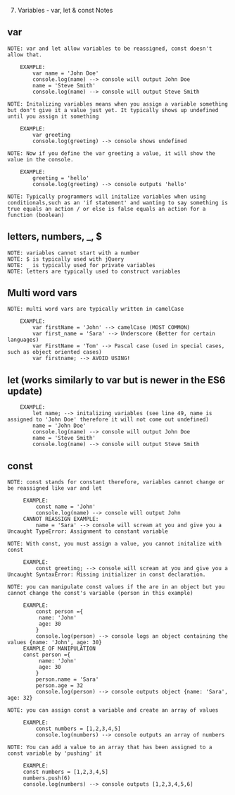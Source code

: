 7. Variables - var, let & const Notes

## var

    NOTE: var and let allow variables to be reassigned, const doesn't allow that.

        EXAMPLE: 
            var name = 'John Doe' 
            console.log(name) --> console will output John Doe
            name = 'Steve Smith'
            console.log(name) --> console will output Steve Smith

    NOTE: Initalizing variables means when you assign a variable something but don't give it a value just yet. It typically shows up undefined until you assign it something

        EXAMPLE:
            var greeting
            console.log(greeting) --> console shows undefined

    NOTE: Now if you define the var greeting a value, it will show the value in the console. 

        EXAMPLE: 
            greeting = 'hello'
            console.log(greeting) --> console outputs 'hello'

    NOTE: Typically programmers will initalize variables when using conditionals,such as an 'if statement' and wanting to say something is true equals an action / or else is false equals an action for a function (boolean)

## letters, numbers, _, $

    NOTE: variables cannot start with a number
    NOTE: $ is typically used with jQuery
    NOTE: _ is typically used for private variables
    NOTE: letters are typically used to construct variables

## Multi word vars
    NOTE: multi word vars are typically written in camelCase

        EXAMPLE: 
            var firstName = 'John' --> camelCase (MOST COMMON)
            var first_name = 'Sara' --> Underscore (Better for certain languages)
            var FirstName = 'Tom' --> Pascal case (used in special cases, such as object oriented cases)
            var firstname; --> AVOID USING! 


## let (works similarly to var but is newer in the ES6 update)

        EXAMPLE:
            let name; --> initalizing variables (see line 49, name is assigned to 'John Doe' therefore it will not come out undefined)
            name = 'John Doe' 
            console.log(name) --> console will output John Doe
            name = 'Steve Smith'
            console.log(name) --> console will output Steve Smith

## const 

    NOTE: const stands for constant therefore, variables cannot change or be reassigned like var and let

         EXAMPLE: 
             const name = 'John'
             console.log(name) --> console will output John
         CANNOT REASSIGN EXAMPLE: 
             name = 'Sara' --> console will scream at you and give you a Uncaught TypeError: Assignment to constant variable 

    NOTE: With const, you must assign a value, you cannot initalize with const

         EXAMPLE: 
             const greeting; --> console will scream at you and give you a Uncaught SyntaxError: Missing initializer in const declaration.

    NOTE: you can manipulate const values if the are in an object but you cannot change the const's variable (person in this example)

         EXAMPLE:    
             const person ={
              name: 'John'
              age: 30
             }
             console.log(person) --> console logs an object containing the values {name: 'John', age: 30}
         EXAMPLE OF MANIPULATION
         const person ={
              name: 'John'
              age: 30
             }
             person.name = 'Sara'
             person.age = 32
             console.log(person) --> console outputs object {name: 'Sara', age: 32}

    NOTE: you can assign const a variable and create an array of values

         EXAMPLE:
             const numbers = [1,2,3,4,5]
             console.log(numbers) --> console outputs an array of numbers 

    NOTE: You can add a value to an array that has been assigned to a const variable by 'pushing' it

         EXAMPLE: 
         const numbers = [1,2,3,4,5]
         numbers.push(6)
         console.log(numbers) --> console outputs [1,2,3,4,5,6]
